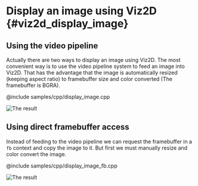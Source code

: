 # Display an image using Viz2D {#viz2d_display_image}

## Using the video pipeline
Actually there are two ways to display an image using Viz2D. The most convenient way is to use the video pipeline system to feed an image into Viz2D. That has the advantage that the image is automatically resized (keeping aspect ratio) to framebuffer size and color converted (The framebuffer is BGRA).

@include samples/cpp/display_image.cpp

![The result](doc/display_image.png)

## Using direct framebuffer access
Instead of feeding to the video pipeline we can request the framebuffer in a ```fb``` context and copy the image to it. But first we must manually resize and color convert the image.

@include samples/cpp/display_image_fb.cpp

![The result](doc/display_image_fb.png)
